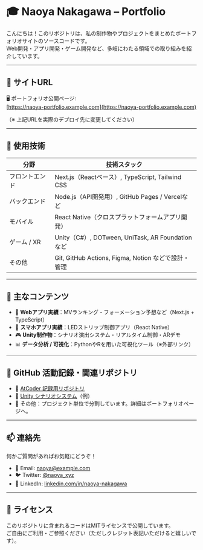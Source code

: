 # 🎓 Naoya Nakagawa – Portfolio

こんにちは！このリポジトリは、私の制作物やプロジェクトをまとめたポートフォリオサイトのソースコードです。  
Web開発・アプリ開発・ゲーム開発など、多岐にわたる領域での取り組みを紹介しています。

---

## 🔗 サイトURL

🖥️ ポートフォリオ公開ページ:  
[https://naoya-portfolio.example.com](https://naoya-portfolio.example.com)

（※ 上記URLを実際のデプロイ先に変更してください）

---

## 📌 使用技術

| 分野         | 技術スタック                                           |
|--------------|--------------------------------------------------------|
| フロントエンド | Next.js（Reactベース）, TypeScript, Tailwind CSS       |
| バックエンド   | Node.js（API開発用）, GitHub Pages / Vercelなど          |
| モバイル      | React Native（クロスプラットフォームアプリ開発）        |
| ゲーム / XR    | Unity（C#）, DOTween, UniTask, AR Foundationなど        |
| その他        | Git, GitHub Actions, Figma, Notion などで設計・管理     |

---

## 📂 主なコンテンツ

- 🎨 **Webアプリ実績**：MVランキング・フォーメーション予想など（Next.js + TypeScript）
- 📱 **スマホアプリ実績**：LEDストリップ制御アプリ（React Native）
- 🎮 **Unity制作物**：シナリオ演出システム・リアルタイム制御・ARデモ
- 📊 **データ分析 / 可視化**：PythonやRを用いた可視化ツール（※外部リンク）

---

## 📎 GitHub 活動記録・関連リポジトリ

- 🔗 [AtCoder 記録用リポジトリ](https://github.com/NaoyaNakagawa0124/AtCoder)
- 🔗 [Unity シナリオシステム](https://github.com/NaoyaNakagawa0124/UnityScenarioSystem)（例）
- 🔗 その他：プロジェクト単位で分割しています。詳細はポートフォリオページへ。

---

## 📫 連絡先

何かご質問があればお気軽にどうぞ！

- 📧 Email: naoya@example.com
- 🐦 Twitter: [@naoya_xyz](https://twitter.com/naoya_xyz)
- 💼 LinkedIn: [linkedin.com/in/naoya-nakagawa](https://linkedin.com/in/naoya-nakagawa)

---

## 📃 ライセンス

このリポジトリに含まれるコードはMITライセンスで公開しています。  
ご自由にご利用・ご参照ください（ただしクレジット表記いただけると嬉しいです）。

